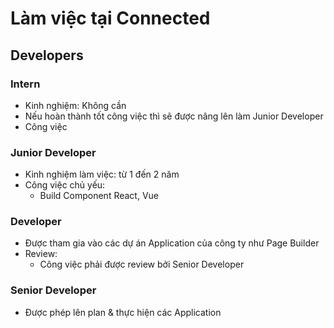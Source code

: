 # Làm việc tại Connected

## Developers
### Intern
* Kinh nghiệm: Không cần
* Nếu hoàn thành tốt công việc thì sẽ được nâng lên làm Junior Developer
* Công việc

### Junior Developer
* Kinh nghiệm làm việc: từ 1 đến 2 năm
* Công việc chủ yếu:
  * Build Component React, Vue

### Developer
* Được tham gia vào các dự án Application của công ty như Page Builder
* Review:
  * Công việc phải được review bởi Senior Developer

### Senior Developer
* Được phép lên plan & thực hiện các Application
